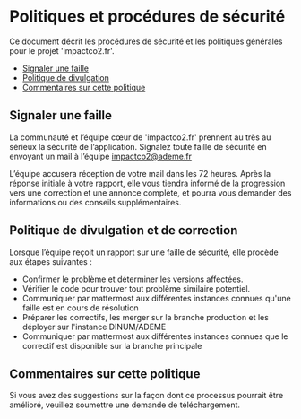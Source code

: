# Politiques et procédures de sécurité

Ce document décrit les procédures de sécurité et les politiques générales pour le projet 'impactco2.fr'.

- [Signaler une faille](#signaler-une-faille)
- [Politique de divulgation](#politique-de-divulgation)
- [Commentaires sur cette politique](#commentaires-sur-cette-politique)

## Signaler une faille

La communauté et l’équipe cœur de 'impactco2.fr' prennent au très au sérieux la sécurité de l’application.
Signalez toute faille de sécurité en envoyant un mail à l’équipe impactco2@ademe.fr

L’équipe accusera réception de votre mail dans les 72 heures. Après la réponse initiale à votre rapport, elle vous tiendra informé de la progression vers une correction et une annonce complète, et pourra vous demander des informations ou des conseils supplémentaires.

## Politique de divulgation et de correction

Lorsque l’équipe reçoit un rapport sur une faille de sécurité, elle procède aux étapes suivantes :

- Confirmer le problème et déterminer les versions affectées.
- Vérifier le code pour trouver tout problème similaire potentiel.
- Communiquer par mattermost aux différentes instances connues qu'une faille est en cours de résolution
- Préparer les correctifs, les merger sur la branche production et les déployer sur l'instance DINUM/ADEME
- Communiquer par mattermost aux différentes instances connues que le correctif est disponible sur la branche principale

## Commentaires sur cette politique

Si vous avez des suggestions sur la façon dont ce processus pourrait être amélioré, veuillez soumettre une demande de téléchargement.
